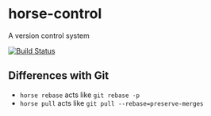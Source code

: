 # horse-control
A version control system

[![Build Status](https://travis-ci.org/bgwines/horse-control.svg?branch=master)](https://travis-ci.org/bgwines/horse-control)

Differences with Git
--------------------

* `horse rebase` acts like `git rebase -p`
* `horse pull` acts like `git pull --rebase=preserve-merges`